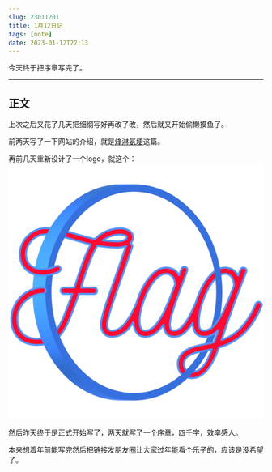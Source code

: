 ```yaml
---
slug: 23011201
title: 1月12日记
tags: [note]
date: 2023-01-12T22:13
---
```


今天终于把序章写完了。

<!--truncate-->

---

## 正文

上次之后又花了几天把细纲写好再改了改，然后就又开始偷懒摸鱼了。

前两天写了一下网站的介绍，就是[烽淋氨埂](../Introduction)这篇。

再前几天重新设计了一个logo，就这个：<img src="../static/img/flag-red-blue.svg" alt="flag"/>

然后昨天终于是正式开始写了，两天就写了一个序章，四千字，效率感人。

本来想着年前能写完然后把链接发朋友圈让大家过年能看个乐子的，应该是没希望了。
